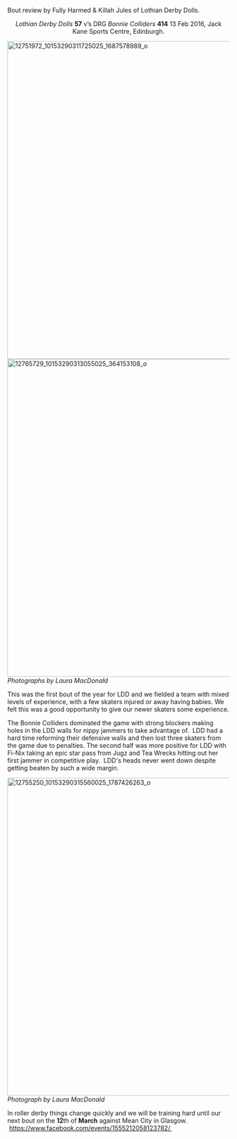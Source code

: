 <html><body><p>Bout review by Fully Harmed &amp; Killah Jules of Lothian Derby Dolls.
</p><p style="text-align:center;"><em>Lothian Derby Dolls</em> <strong>57</strong> v’s DRG <em>Bonnie Colliders</em> <strong>414</strong>
13 Feb 2016, Jack Kane Sports Centre, Edinburgh.</p>
<img class="alignnone size-full wp-image-5808" src="/2016/02/12751972_10153290311725025_1687578989_o.jpg" alt="12751972_10153290311725025_1687578989_o" width="1080" height="720"><img class="alignnone size-full wp-image-5807" src="/2016/02/12765729_10153290313055025_364153108_o.jpg" alt="12765729_10153290313055025_364153108_o" width="1080" height="720">
<em>Photographs by Laura MacDonald</em>

This was the first bout of the year for LDD and we fielded a team with mixed levels of experience, with a few skaters injured or away having babies. We felt this was a good opportunity to give our newer skaters some experience.

<span class="text_exposed_show"> The Bonnie Colliders dominated the game with strong blockers making holes in the LDD walls for nippy jammers to take advantage of.  LDD had a hard time reforming their defensive walls and then lost three skaters from the game due to penalties. The second half was more positive for LDD with Fi-Nix taking an epic star pass from Jugz and Tea Wrecks hitting out her first jammer in competitive play.  </span><span class="text_exposed_show">LDD's heads never went down despite getting beaten by such a wide margin. </span>

<span class="text_exposed_show"><img class="alignnone size-full wp-image-5806" src="/2016/02/12755250_10153290315560025_1787426263_o.jpg" alt="12755250_10153290315560025_1787426263_o" width="1080" height="720"></span><em>Photograph by Laura MacDonald</em>

<span class="text_exposed_show">In roller derby things change quickly and we will be training hard until our next bout on the <strong>12</strong>th of <strong>March</strong> against Mean City in Glasgow.  <a href="https://www.facebook.com/events/1555212058123782/">https://www.facebook.com/events/1555212058123782/ </a></span>

 

 </body></html>

